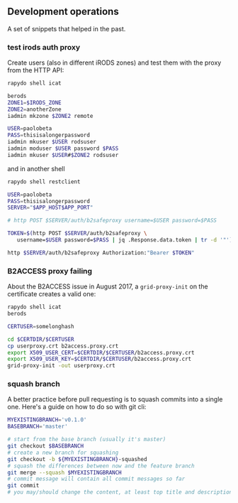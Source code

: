 
## Development operations

A set of snippets that helped in the past.


### test irods auth proxy

Create users (also in different iRODS zones) and test them with the proxy from the HTTP API:

```bash
rapydo shell icat

berods
ZONE1=$IRODS_ZONE
ZONE2=anotherZone
iadmin mkzone $ZONE2 remote

USER=paolobeta
PASS=thisisalongerpassword
iadmin mkuser $USER rodsuser
iadmin moduser $USER password $PASS
iadmin mkuser $USER#$ZONE2 rodsuser
```

and in another shell

```bash 
rapydo shell restclient

USER=paolobeta
PASS=thisisalongerpassword
SERVER="$APP_HOST$APP_PORT"

# http POST $SERVER/auth/b2safeproxy username=$USER password=$PASS

TOKEN=$(http POST $SERVER/auth/b2safeproxy \
   username=$USER password=$PASS | jq .Response.data.token | tr -d '"')

http $SERVER/auth/b2safeproxy Authorization:"Bearer $TOKEN"
```


### B2ACCESS proxy failing

About the B2ACCESS issue in August 2017, a `grid-proxy-init` on the certificate creates a valid one:

```bash
rapydo shell icat
berods

CERTUSER=somelonghash

cd $CERTDIR/$CERTUSER
cp userproxy.crt b2access.proxy.crt
export X509_USER_CERT=$CERTDIR/$CERTUSER/b2access.proxy.crt
export X509_USER_KEY=$CERTDIR/$CERTUSER/b2access.proxy.crt
grid-proxy-init -out userproxy.crt
```


### squash branch

A better practice before pull requesting is to squash commits into a single one. Here's a guide on how to do so with git cli:

```bash
MYEXISTINGBRANCH='v0.1.0'
BASEBRANCH='master'

# start from the base branch (usually it's master)
git checkout $BASEBRANCH
# create a new branch for squashing
git checkout -b ${MYEXISTINGBRANCH}-squashed
# squash the differences between now and the feature branch
git merge --squash $MYEXISTINGBRANCH
# commit message will contain all commit messages so far
git commit
# you may/should change the content, at least top title and description
```